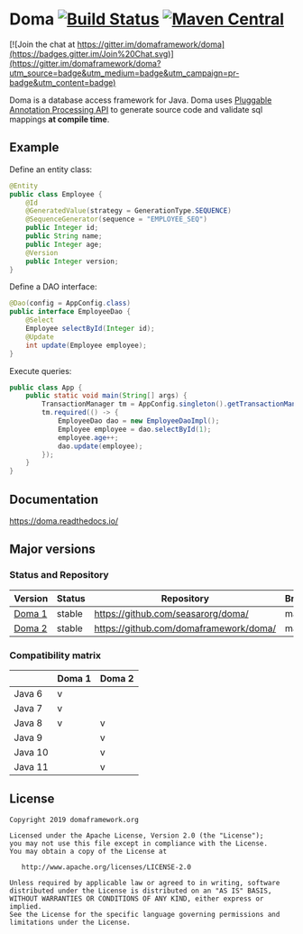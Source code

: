 Doma [![Build Status](https://travis-ci.org/domaframework/doma.svg?branch=master)](https://travis-ci.org/domaframework/doma) [![Maven Central](https://maven-badges.herokuapp.com/maven-central/org.seasar.doma/doma/badge.svg)](https://maven-badges.herokuapp.com/maven-central/org.seasar.doma/doma)
========================================

[![Join the chat at https://gitter.im/domaframework/doma](https://badges.gitter.im/Join%20Chat.svg)](https://gitter.im/domaframework/doma?utm_source=badge&utm_medium=badge&utm_campaign=pr-badge&utm_content=badge)

Doma is a database access framework for Java. 
Doma uses [Pluggable Annotation Processing API][apt] to generate source code and validate sql mappings **at compile time**.

Example
---------------------

Define an entity class:
```java
@Entity
public class Employee {
    @Id
    @GeneratedValue(strategy = GenerationType.SEQUENCE)
    @SequenceGenerator(sequence = "EMPLOYEE_SEQ")
    public Integer id;
    public String name;
    public Integer age;
    @Version
    public Integer version;
}
```

Define a DAO interface:
```java
@Dao(config = AppConfig.class)
public interface EmployeeDao {
    @Select
    Employee selectById(Integer id);
    @Update
    int update(Employee employee);
}
```

Execute queries:
```java
public class App {
    public static void main(String[] args) {
        TransactionManager tm = AppConfig.singleton().getTransactionManager();
        tm.required(() -> {
            EmployeeDao dao = new EmployeeDaoImpl();
            Employee employee = dao.selectById(1);
            employee.age++;
            dao.update(employee);
        });
    }
}
```


Documentation
---------------------

https://doma.readthedocs.io/

Major versions
---------------------

### Status and Repository

| Version                                | Status            | Repository                             | Branch |
| -------------------------------------- | ----------------- | -------------------------------------- | ------ |
| [Doma 1](http://doma.seasar.org/)      | stable            | https://github.com/seasarorg/doma/     | master |
| [Doma 2](http://doma.readthedocs.org/) | stable            | https://github.com/domaframework/doma/ | master |

### Compatibility matrix

|         | Doma 1 | Doma 2 |
| ------- | ------ | ------ |
| Java 6  |   v    |        |
| Java 7  |   v    |        |
| Java 8  |   v    |   v    |
| Java 9  |        |   v    |
| Java 10 |        |   v    |
| Java 11 |        |   v    |

License
-------

```
Copyright 2019 domaframework.org

Licensed under the Apache License, Version 2.0 (the "License");
you may not use this file except in compliance with the License.
You may obtain a copy of the License at

   http://www.apache.org/licenses/LICENSE-2.0

Unless required by applicable law or agreed to in writing, software
distributed under the License is distributed on an "AS IS" BASIS,
WITHOUT WARRANTIES OR CONDITIONS OF ANY KIND, either express or implied.
See the License for the specific language governing permissions and
limitations under the License.
```

  [apt]: https://www.jcp.org/en/jsr/detail?id=269
